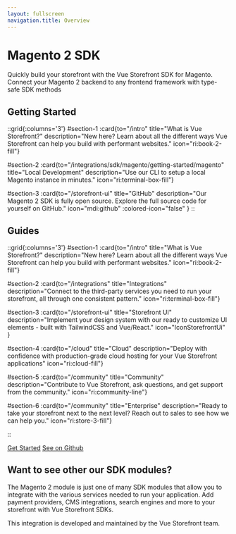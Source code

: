 ```yaml
---
layout: fullscreen
navigation.title: Overview
---
```



# Magento 2 SDK

Quickly build your storefront with the Vue Storefront SDK for Magento. Connect your Magento 2 backend to any frontend framework with type-safe SDK methods

## Getting Started
::grid{:columns='3'}
#section-1
:card{to="/intro" title="What is Vue Storefront?" description="New here? Learn about all the different ways Vue Storefront can help you build with performant websites." icon="ri:book-2-fill"}

#section-2
:card{to="/integrations/sdk/magento/getting-started/magento" title="Local Development" description="Use our CLI to setup a local Magento instance in minutes." icon="ri:terminal-box-fill"}

#section-3
:card{to="/storefront-ui" title="GitHub" description="Our Magento 2 SDK is fully open source. Explore the full source code for yourself on GitHub." icon="mdi:github" :colored-icon="false" }
::

## Guides

::grid{:columns='3'}
#section-1
:card{to="/intro" title="What is Vue Storefront?" description="New here? Learn about all the different ways Vue Storefront can help you build with performant websites." icon="ri:book-2-fill"}

#section-2
:card{to="/integrations" title="Integrations" description="Connect to the third-party services you need to run your storefront, all through one consistent pattern." icon="ri:terminal-box-fill"}

#section-3
:card{to="/storefront-ui" title="Storefront UI" description="Implement your design system with our ready to customize UI elements - built with TailwindCSS and Vue/React." icon="IconStorefrontUi" }

#section-4
:card{to="/cloud" title="Cloud" description="Deploy with confidence with production-grade cloud hosting for your Vue Storefront applications" icon="ri:cloud-fill"}

#section-5
:card{to="/community" title="Community" description="Contribute to Vue Storefront, ask questions, and get support from the community." icon="ri:community-line"}

#section-6
:card{to="/community" title="Enterprise" description="Ready to take your storefront next to the next level? Reach out to sales to see how we can help you." icon="ri:store-3-fill"}

::

[Get Started](./getting-started/quick-start.html)
[See on Github](https://github.com/vuestorefront/magento2)



## Want to see other our SDK modules?

The Magento 2 module is just one of many SDK modules that allow you to integrate with the various services needed to run your application. Add payment providers, CMS integrations, search engines and more to your storefront with Vue Storefront SDKs.


This integration is developed and maintained by the Vue Storefront team.
